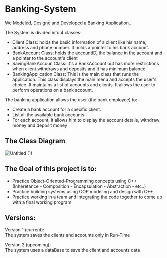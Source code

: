 # Banking-System
 
We Modeled, Designe and Developed a Banking Application..  

The System is divided into 4 classes:
* Client Class: holds the basic information of a client like his name, address and phone number. It holds a pointer to his bank account.
* BankAccount Class: holds the accountID, the balance in the account and a pointer to the account's client
* SavingBankAccoun Class: it's a BankAccount but has more restrictions when client withdraws and deposits and it has minimum balance
* BankingApplication Class: This is the main class that runs the application. This class displays the main menu and accepts the user's choice. It maintains a list of accounts and clients. It allows the user to perform operations on a bank account.


The banking application allows the user (the bank employee) to:
* Create a bank account for a specific client.
* List all the available bank accounts.
* For each account, it allows him to display the account details, withdraw money and deposit money

## The Class Diagram
![Untitled (1)](https://user-images.githubusercontent.com/102534922/204098109-eaa1dde2-8dfa-4164-b404-b9f698d00c49.png)

## The Goal of this project is to:
* Practice Object-Oriented-Programming concepts using C++ (Inheretance - Composition - Encapsulation - Abstraction - etc..) 
* Practice building systems using OOP modeling and design with C++
* Practice working in a team and integrating the code together to come up with a final working program


## Versions:
Version 1 (current):  
The system saves the clients and accounts only in Run-Time 

Version 2 (upcoming):  
The system uses a dataBase to save the client and accounts data
